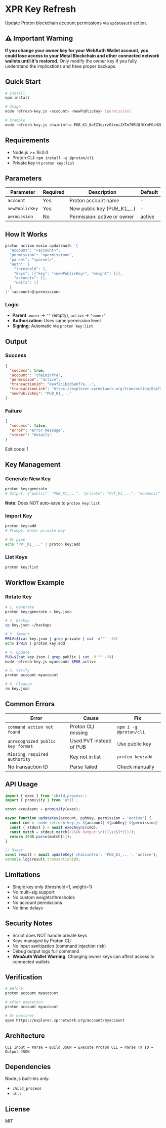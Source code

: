 # XPR Key Refresh

Update Proton blockchain account permissions via `updateauth` action.

## ⚠️ Important Warning

**If you change your owner key for your WebAuth Wallet account, you could lose access to your Metal Blockchain and other connected network wallets until it's restored.** Only modify the owner key if you fully understand the implications and have proper backups.

## Quick Start

```bash
# Install
npm install

# Usage
node refresh-key.js <account> <newPublicKey> [permission]

# Example
node refresh-key.js chaininfra PUB_K1_6aEZ3qzrzG4xniJXTm79RUQfKYmFGsH2UfgbvMVBAeNZJJYTsu active
```

## Requirements

- Node.js >= 16.0.0
- Proton CLI: `npm install -g @proton/cli`
- Private key in `proton key:list`

## Parameters

| Parameter | Required | Description | Default |
|-----------|----------|-------------|---------|
| `account` | Yes | Proton account name | - |
| `newPublicKey` | Yes | New public key (PUB_K1_...) | - |
| `permission` | No | Permission: active or owner | active |

## How It Works

```bash
proton action eosio updateauth '{
  "account": "<account>",
  "permission": "<permission>",
  "parent": "<parent>",
  "auth": {
    "threshold": 1,
    "keys": [{"key": "<newPublicKey>", "weight": 1}],
    "accounts": [],
    "waits": []
  }
}' <account>@<permission>
```

### Logic

- **Parent**: `owner` → `""` (empty), `active` → `"owner"`
- **Authorization**: Uses same permission level
- **Signing**: Automatic via `proton key:list`

## Output

### Success

```json
{
  "success": true,
  "account": "chaininfra",
  "permission": "active",
  "transactionId": "8a4f2c1b3d5e6f7a...",
  "transactionLink": "https://explorer.xprnetwork.org/transaction/8a4f2c1b...",
  "newPublicKey": "PUB_K1_..."
}
```

### Failure

```json
{
  "success": false,
  "error": "error message",
  "stderr": "details"
}
```

Exit code: 1

## Key Management

### Generate New Key

```bash
proton key:generate
# Output: {"public": "PUB_K1_...", "private": "PVT_K1_...", "mnemonic": "..."}
```

**Note**: Does NOT auto-save to `proton key:list`

### Import Key

```bash
proton key:add
# Prompt: Enter private key

# Or pipe
echo "PVT_K1_..." | proton key:add
```

### List Keys

```bash
proton key:list
```

## Workflow Example

### Rotate Key

```bash
# 1. Generate
proton key:generate > key.json

# 2. Backup
cp key.json ~/backup/

# 3. Import
PRIV=$(cat key.json | grep private | cut -d'"' -f4)
echo $PRIV | proton key:add

# 4. Update
PUB=$(cat key.json | grep public | cut -d'"' -f4)
node refresh-key.js myaccount $PUB active

# 5. Verify
proton account myaccount

# 6. Cleanup
rm key.json
```

## Common Errors

| Error | Cause | Fix |
|-------|-------|-----|
| `command action not found` | Proton CLI missing | `npm i -g @proton/cli` |
| `unrecognized public key format` | Used PVT instead of PUB | Use public key |
| `Missing required authority` | Key not in list | `proton key:add` |
| No transaction ID | Parse failed | Check manually |

## API Usage

```javascript
import { exec } from 'child_process';
import { promisify } from 'util';

const execAsync = promisify(exec);

async function updateKey(account, pubKey, permission = 'active') {
  const cmd = `node refresh-key.js ${account} ${pubKey} ${permission}`;
  const { stdout } = await execAsync(cmd);
  const match = stdout.match(/JSON Output:\n({[\s\S]*?})/);
  return JSON.parse(match[1]);
}

// Usage
const result = await updateKey('chaininfra', 'PUB_K1_...', 'active');
console.log(result.transactionId);
```

## Limitations

- Single key only (threshold=1, weight=1)
- No multi-sig support
- No custom weights/thresholds
- No account permissions
- No time delays

## Security Notes

- Script does NOT handle private keys
- Keys managed by Proton CLI
- No input sanitization (command injection risk)
- Debug output logs full command
- **WebAuth Wallet Warning**: Changing owner keys can affect access to connected wallets

## Verification

```bash
# Before
proton account myaccount

# After execution
proton account myaccount

# Or explorer
open https://explorer.xprnetwork.org/account/myaccount
```

## Architecture

```
CLI Input → Parse → Build JSON → Execute Proton CLI → Parse TX ID → Output JSON
```

## Dependencies

Node.js built-ins only:
- `child_process`
- `util`

## License

MIT